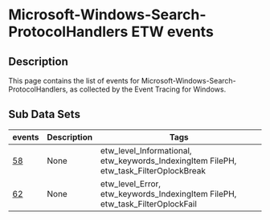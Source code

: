 # Microsoft-Windows-Search-ProtocolHandlers ETW events

## Description
This page contains the list of events for Microsoft-Windows-Search-ProtocolHandlers, as collected by the Event Tracing for Windows.

## Sub Data Sets
|events|Description|Tags|
|---|---|---|
|[58](events/event-58.md)|None|etw_level_Informational, etw_keywords_IndexingItem FilePH, etw_task_FilterOplockBreak|
|[62](events/event-62.md)|None|etw_level_Error, etw_keywords_IndexingItem FilePH, etw_task_FilterOplockFail|
